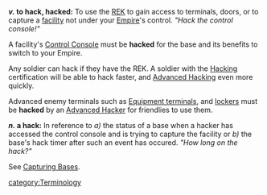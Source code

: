 **_v._ to hack, hacked:** To use the
[REK](Remote_Electronics_Kit.md "wikilink") to gain access to terminals,
doors, or to capture a [facility](facilities.md "wikilink") not under your
[Empire](Empire.md "wikilink")'s control. _"Hack the control console!"_

A facility's [Control Console](Control_Console.md "wikilink") must be
**hacked** for the base and its benefits to switch to your Empire.

Any soldier can hack if they have the REK. A soldier with the
[Hacking](</Hacking_(Certification)> "wikilink") certification will be able
to hack faster, and [Advanced Hacking](Advanced_Hacking.md "wikilink") even
more quickly.

Advanced enemy terminals such as [Equipment
terminals](Equipment_terminal.md "wikilink"), and
[lockers](lockers.md "wikilink") must be **hacked** by an [Advanced
Hacker](Advanced_Hacking.md "wikilink") for friendlies to use them.

**_n._ a hack:** In reference to _a)_ the status of a base when a hacker
has accessed the control console and is trying to capture the facility
or _b)_ the base's hack timer after such an event has occured. _"How
long on the hack?"_

See [Capturing Bases](Capturing_Bases.md "wikilink").

[category:Terminology](category:Terminology.md "wikilink")
